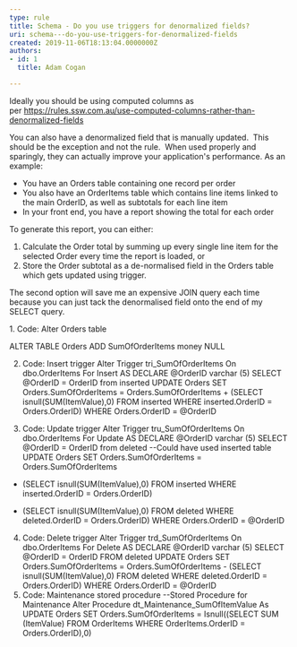 ```yaml
---
type: rule
title: Schema - Do you use triggers for denormalized fields?
uri: schema---do-you-use-triggers-for-denormalized-fields
created: 2019-11-06T18:13:04.0000000Z
authors:
- id: 1
  title: Adam Cogan

---
```


Ideally you should be using computed columns as per https://rules.ssw.com.au/use-computed-columns-rather-than-denormalized-fields​

​​You can also have a denormalized field that is manually updated.  This should be the exception and not the rule.  When used properly and sparingly, they can actually improve your application's performance. As an example:

- You have an Orders table containing one record per order
- You also have an OrderItems table which contains line items linked to the main OrderID, as well as subtotals for each line item
- In your front end,​ you have a report showing the total for each order​

 
To generate this report, you can either:

1. Calculate the Order total by summing up every single line item for the selected Order every time the report is loaded, or
2. Store the Order subtotal as a de-normalised field in the Orders table which gets updated using trigger.


The second option will save me an expensive JOIN query each time because you​ can just tack the denormalised field onto the end of my SELECT query.

​1. Code: Alter Orders table​

ALTER TABLE Orders
ADD SumOfOrderItems money NULL



2. Code: Insert trigger
Alter Trigger tri\_SumOfOrderItems
On dbo.OrderItems
For Insert
AS
DECLARE @OrderID varchar (5)
SELECT @OrderID = OrderID from inserted
UPDATE Orders
SET Orders.SumOfOrderItems = Orders.SumOfOrderItems + 
(SELECT isnull(SUM(ItemValue),0) FROM inserted WHERE inserted.OrderID = Orders.OrderID)
WHERE Orders.OrderID = @OrderID

3. Code: Update trigger
Alter Trigger tru\_SumOfOrderItems
On dbo.OrderItems
For Update
AS
DECLARE @OrderID varchar (5)
SELECT @OrderID = OrderID from deleted
--Could have used inserted table
UPDATE Orders
SET Orders.SumOfOrderItems = Orders.SumOfOrderItems
+ (SELECT isnull(SUM(ItemValue),0) FROM inserted WHERE inserted.OrderID = Orders.OrderID)
- (SELECT isnull(SUM(ItemValue),0) FROM deleted WHERE deleted.OrderID = Orders.OrderID) 
WHERE Orders.OrderID = @OrderID
4. Code: Delete trigger
Alter Trigger trd\_SumOfOrderItems
On dbo.OrderItems
For Delete
AS
DECLARE @OrderID varchar (5)
SELECT @OrderID = OrderID FROM deleted
UPDATE Orders
SET Orders.SumOfOrderItems = Orders.SumOfOrderItems - 
	(SELECT isnull(SUM(ItemValue),0) FROM deleted WHERE deleted.OrderID = Orders.OrderID)
WHERE Orders.OrderID = @OrderID
5. Code: Maintenance stored procedure
--Stored Procedure for Maintenance
Alter Procedure dt\_Maintenance\_SumOfItemValue
As
UPDATE Orders
SET Orders.SumOfOrderItems = Isnull((SELECT SUM (ItemValue) FROM OrderItems WHERE OrderItems.OrderID = Orders.OrderID),0)
